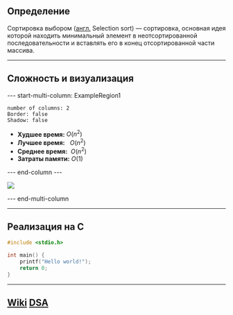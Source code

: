 ## Определение
Сортировка выбором ([англ.](https://ru.wikipedia.org/wiki/%D0%90%D0%BD%D0%B3%D0%BB%D0%B8%D0%B9%D1%81%D0%BA%D0%B8%D0%B9_%D1%8F%D0%B7%D1%8B%D0%BA "Английский язык") Selection sort) — сортировка, основная идея которой находить минимальный элемент в неотсортированной последовательности и вставлять его в конец отсортированной части массива.

---
## Сложность и визуализация
--- start-multi-column: ExampleRegion1  
```column-settings  
number of columns: 2  
Border: false
Shadow: false
```

- **Худшее время:** $O(n^2)$
- **Лучшее время:**   $O(n^2)$
- **Среднее время:**  $O(n^2)$
- **Затраты памяти:** $O(1)$

--- end-column ---

![](bsearch.gif)

--- end-multi-column

---
## Реализация на C
```c
#include <stdio.h>

int main() {
	printf("Hello world!");
	return 0;
}
```

---
## [Wiki](https://ru.wikipedia.org/wiki/) [DSA](https://www.w3schools.com/dsa/)